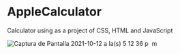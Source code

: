 # AppleCalculator

Calculator using as a project of CSS, HTML and JavaScript 

![Captura de Pantalla 2021-10-12 a la(s) 5 12 36 p  m](https://user-images.githubusercontent.com/72028938/137036039-83de2dcd-5127-4a03-9adc-7d0cc0bf302e.png)
